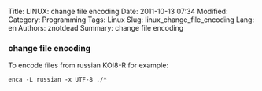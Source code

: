 Title: LINUX: change file encoding
Date: 2011-10-13 07:34
Modified: 
Category: Programming
Tags: Linux
Slug: linux_change_file_encoding
Lang: en
Authors: znotdead
Summary: change file encoding

### change file encoding

To encode files from russian KOI8-R for example:
```
enca -L russian -x UTF-8 ./*
```
